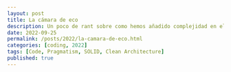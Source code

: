```yaml
---
layout: post
title: La cámara de eco
description: Un poco de rant sobre como hemos añadido complejidad en el desarrollo de aplicaciones web en los últimos años.
date: 2022-09-25
permalink: /posts/2022/la-camara-de-eco.html
categories: [coding, 2022]
tags: [Code, Pragmatism, SOLID, Clean Architecture]
published: true
---
```

